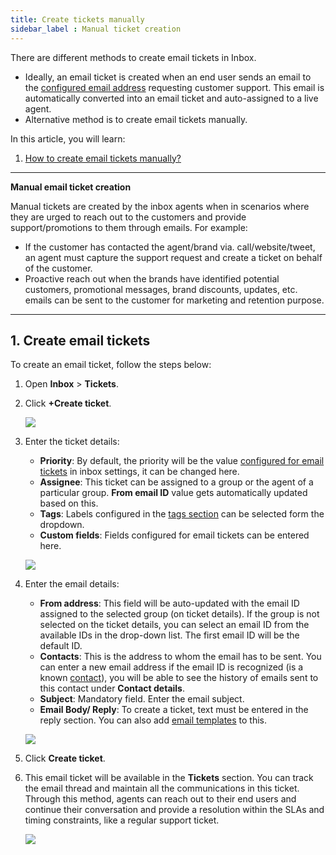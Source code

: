 ```yaml
---
title: Create tickets manually 
sidebar_label : Manual ticket creation
---
```


There are different methods to create email tickets in Inbox. 
- Ideally, an email ticket is created when an end user sends an email to the [configured email address](https://docs.yellow.ai/docs/platform_concepts/inbox/tickets/setupandconfig) requesting customer support. This email is automatically converted into an email ticket and auto-assigned to a live agent.   
- Alternative method is to create email tickets manually. 

In this article, you will learn: 
1. [How to create email tickets manually?](#1)

-----

**Manual email ticket creation**

Manual tickets are created by the inbox agents when in scenarios where they are urged to reach out to the customers and provide support/promotions to them through emails. For example:    
- If the customer has contacted the agent/brand via. call/website/tweet, an agent must capture the support request and create a ticket on behalf of the customer.  
- Proactive reach out when the brands have identified potential customers, promotional messages, brand discounts, updates, etc. emails can be sent to the customer for marketing and retention purpose. 

----

## <a name="1"></a>  1. Create email tickets 


To create an email ticket, follow the steps below: 

1. Open **Inbox** > **Tickets**. 
2. Click  **+Create ticket**.

    ![](https://i.imgur.com/sv75A6a.png)


3. Enter the ticket details: 
    - **Priority**: By default, the priority will be the value [configured for email tickets](https://docs.yellow.ai/docs/platform_concepts/inbox/inbox-settings/workflows/emailticketing) in inbox settings, it can be changed here. 
    - **Assignee**: This ticket can be assigned to a group or the agent of a particular group. **From email ID** value gets automatically updated based on this. 
    - **Tags**: Labels configured in the [tags section](https://docs.yellow.ai/docs/platform_concepts/inbox/inbox-settings/workflows/tags) can be selected form the dropdown. 
    - **Custom fields**: Fields configured for email tickets can be entered here. 

    ![](https://i.imgur.com/EKgEg2S.png)

4. Enter the email details: 
    - **From address**:  This field will be auto-updated with the email ID assigned to the selected group (on ticket details). If the group is not selected on the ticket details, you can select an email ID from the available IDs in the drop-down list. The first email ID will be the default ID. 
    - **Contacts**: This is the address to whom the email has to be sent. You can enter a new email address if the email ID is recognized (is a known [contact](https://docs.yellow.ai/docs/platform_concepts/inbox/contacts)), you will be able to see the history of emails sent to this contact under **Contact details**.  
    - **Subject**: Mandatory field. Enter the email subject. 
    - **Email Body/ Reply**: To create a ticket, text must be entered in the reply section. You can also add [email templates](https://docs.yellow.ai/docs/platform_concepts/inbox/inbox-settings/productivitytools/emailtempalte) to this. 

    ![](https://i.imgur.com/aIIsL4j.png)

5. Click **Create ticket**. 

6. This email ticket will be available in the **Tickets** section. You can track the email thread and maintain all the communications in this ticket. Through this method, agents can reach out to their end users and continue their conversation and provide a resolution within the SLAs and timing constraints, like a regular support ticket.

    ![](https://i.imgur.com/hGLJV2z.png)

